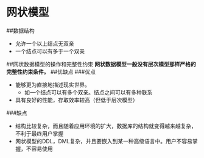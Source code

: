 网状模型
======
##数据结构
* 允许一个以上结点无双亲
* 一个结点可以有多于一个双亲

##网状数据模型的操作和完整性约束
**网状数据模型一般没有层次模型那样严格的完整性约束条件。**
##优缺点
###优点
* 能够更为直接地描述现实世界。
  * 如一个结点可以有多个双亲。结点之间可以有多种联系
* 具有良好的性能，存取效率较高（但低于层次模型）

###缺点
* 结构比较复杂，而且随着应用环境的扩大，数据库的结构就变得越来越复杂，不利于最终用户掌握
* 网状模型的DDL，DML复杂，并且要嵌入到某一种高级语言中。用户不容易掌握，不容易使用


